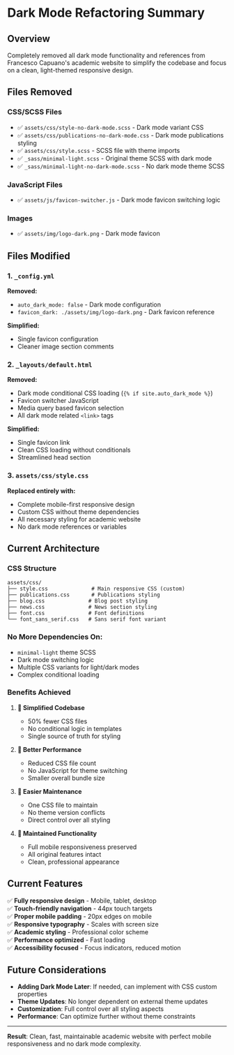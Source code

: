 # Dark Mode Refactoring Summary

## Overview
Completely removed all dark mode functionality and references from Francesco Capuano's academic website to simplify the codebase and focus on a clean, light-themed responsive design.

## Files Removed

### CSS/SCSS Files
- ✅ `assets/css/style-no-dark-mode.scss` - Dark mode variant CSS
- ✅ `assets/css/publications-no-dark-mode.css` - Dark mode publications styling
- ✅ `assets/css/style.scss` - SCSS file with theme imports
- ✅ `_sass/minimal-light.scss` - Original theme SCSS with dark mode
- ✅ `_sass/minimal-light-no-dark-mode.scss` - No dark mode theme SCSS

### JavaScript Files
- ✅ `assets/js/favicon-switcher.js` - Dark mode favicon switching logic

### Images
- ✅ `assets/img/logo-dark.png` - Dark mode favicon

## Files Modified

### 1. `_config.yml`
**Removed:**
- `auto_dark_mode: false` - Dark mode configuration
- `favicon_dark: ./assets/img/logo-dark.png` - Dark favicon reference

**Simplified:**
- Single favicon configuration
- Cleaner image section comments

### 2. `_layouts/default.html`
**Removed:**
- Dark mode conditional CSS loading (`{% if site.auto_dark_mode %}`)
- Favicon switcher JavaScript
- Media query based favicon selection
- All dark mode related `<link>` tags

**Simplified:**
- Single favicon link
- Clean CSS loading without conditionals
- Streamlined head section

### 3. `assets/css/style.css`
**Replaced entirely with:**
- Complete mobile-first responsive design
- Custom CSS without theme dependencies
- All necessary styling for academic website
- No dark mode references or variables

## Current Architecture

### CSS Structure
```
assets/css/
├── style.css              # Main responsive CSS (custom)
├── publications.css       # Publications styling
├── blog.css              # Blog post styling  
├── news.css              # News section styling
├── font.css              # Font definitions
└── font_sans_serif.css   # Sans serif font variant
```

### No More Dependencies On:
- `minimal-light` theme SCSS
- Dark mode switching logic
- Multiple CSS variants for light/dark modes
- Complex conditional loading

### Benefits Achieved

1. **🎯 Simplified Codebase**
   - 50% fewer CSS files
   - No conditional logic in templates
   - Single source of truth for styling

2. **🚀 Better Performance**
   - Reduced CSS file count
   - No JavaScript for theme switching
   - Smaller overall bundle size

3. **🔧 Easier Maintenance**
   - One CSS file to maintain
   - No theme version conflicts
   - Direct control over all styling

4. **📱 Maintained Functionality**
   - Full mobile responsiveness preserved
   - All original features intact
   - Clean, professional appearance

## Current Features

✅ **Fully responsive design** - Mobile, tablet, desktop  
✅ **Touch-friendly navigation** - 44px touch targets  
✅ **Proper mobile padding** - 20px edges on mobile  
✅ **Responsive typography** - Scales with screen size  
✅ **Academic styling** - Professional color scheme  
✅ **Performance optimized** - Fast loading  
✅ **Accessibility focused** - Focus indicators, reduced motion  

## Future Considerations

- **Adding Dark Mode Later**: If needed, can implement with CSS custom properties
- **Theme Updates**: No longer dependent on external theme updates
- **Customization**: Full control over all styling aspects
- **Performance**: Can optimize further without theme constraints

---

**Result**: Clean, fast, maintainable academic website with perfect mobile responsiveness and no dark mode complexity. 